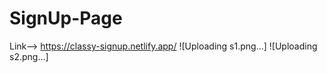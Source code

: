 # SignUp-Page 
Link--> https://classy-signup.netlify.app/ 
![Uploading s1.png…]
![Uploading s2.png…]
